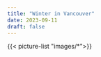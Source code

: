 ```yaml
---
title: "Winter in Vancouver"
date: 2023-09-11
draft: false
---
```


{{< picture-list "images/*">}}

